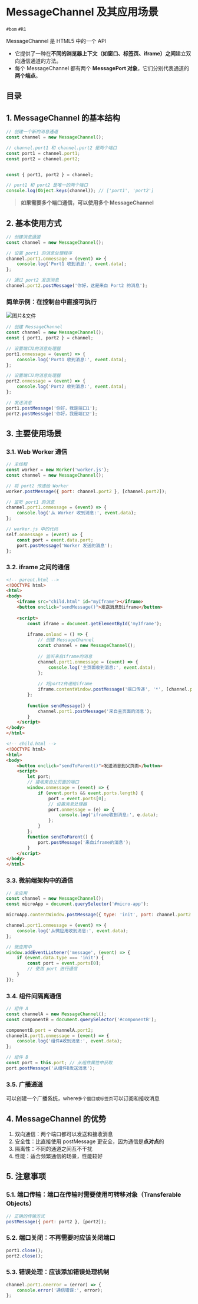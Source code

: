 
# MessageChannel 及其应用场景

`#bom` `#R1` 

MessageChannel 是 HTML5 中的一个 API
- 它提供了一种在**不同的浏览器上下文（如窗口、标签页、iframe）之间**建立双向通信通道的方法。
- 每个 MessageChannel 都有两个 **MessagePort 对象**，它们分别代表通道的**两个端点**。


## 目录
<!-- toc -->
 ## 1. MessageChannel 的基本结构 

```javascript hl:5
// 创建一个新的消息通道
const channel = new MessageChannel();

// channel.port1 和 channel.port2 是两个端口
const port1 = channel.port1;
const port2 = channel.port2;


const { port1, port2 } = channel;

// port1 和 port2 是唯一的两个端口
console.log(Object.keys(channel)); // ['port1', 'port2']
```

>  **如果需要多个端口通信，可以使用多个 MessageChannel**

## 2. 基本使用方式

```javascript
// 创建消息通道
const channel = new MessageChannel();

// 设置 port1 的消息处理程序
channel.port1.onmessage = (event) => {
    console.log('Port1 收到消息:', event.data);
};

// 通过 port2 发送消息
channel.port2.postMessage('你好，这是来自 Port2 的消息');
```

### 简单示例：在控制台中直接可执行

![图片&文件](./files/20241207-2.png)

```javascript
// 创建 MessageChannel
const channel = new MessageChannel();
const { port1, port2 } = channel;

// 设置端口1的消息处理器
port1.onmessage = (event) => {
    console.log('Port1 收到消息:', event.data);
};

// 设置端口2的消息处理器
port2.onmessage = (event) => {
    console.log('Port2 收到消息:', event.data);
};

// 发送消息
port1.postMessage('你好，我是端口1');
port2.postMessage('你好，我是端口2');

```

## 3. 主要使用场景

### 3.1. Web Worker 通信

```javascript
// 主线程
const worker = new Worker('worker.js');
const channel = new MessageChannel();

// 将 port2 传递给 Worker
worker.postMessage({ port: channel.port2 }, [channel.port2]);

// 监听 port1 的消息
channel.port1.onmessage = (event) => {
    console.log('从 Worker 收到消息:', event.data);
};


```

```javascript
// worker.js 中的代码
self.onmessage = (event) => {
    const port = event.data.port;
    port.postMessage('Worker 发送的消息');
};
```

### 3.2. iframe 之间的通信

```html
<!-- parent.html -->
<!DOCTYPE html>
<html>
<body>
    <iframe src="child.html" id="myIframe"></iframe>
    <button onclick="sendMessage()">发送消息到iframe</button>
    
    <script>
        const iframe = document.getElementById('myIframe');
        
        iframe.onload = () => {
            // 创建 MessageChannel
            const channel = new MessageChannel();
            
            // 监听来自iframe的消息
            channel.port1.onmessage = (event) => {
                console.log('主页面收到消息:', event.data);
            };
            
            // 将port2传递给iframe
            iframe.contentWindow.postMessage('端口传递', '*', [channel.port2]);
        };
        
        function sendMessage() {
            channel.port1.postMessage('来自主页面的消息');
        }
    </script>
</body>
</html>

<!-- child.html -->
<!DOCTYPE html>
<html>
<body>
    <button onclick="sendToParent()">发送消息到父页面</button>
    <script>
        let port;
        // 接收来自父页面的端口
        window.onmessage = (event) => {
            if (event.ports && event.ports.length) {
                port = event.ports[0];
                // 设置消息处理器
                port.onmessage = (e) => {
                    console.log('iframe收到消息:', e.data);
                };
            }
        };
        function sendToParent() {
            port.postMessage('来自iframe的消息');
        }
    </script>
</body>
</html>

```

### 3.3. 微前端架构中的通信

```javascript
// 主应用
const channel = new MessageChannel();
const microApp = document.querySelector('#micro-app');

microApp.contentWindow.postMessage({ type: 'init', port: channel.port2 }, '*', [channel.port2]);

channel.port1.onmessage = (event) => {
    console.log('从微应用收到消息:', event.data);
};

// 微应用中
window.addEventListener('message', (event) => {
    if (event.data.type === 'init') {
        const port = event.ports[0];
        // 使用 port 进行通信
    }
});
```

### 3.4. 组件间隔离通信

```javascript
// 组件 A
const channelA = new MessageChannel();
const componentB = document.querySelector('#componentB');

componentB.port = channelA.port2;
channelA.port1.onmessage = (event) => {
    console.log('组件A收到消息:', event.data);
};

// 组件 B
const port = this.port; // 从组件属性中获取
port.postMessage('从组件B发送消息');
```

### 3.5. 广播通道

可以创建一个广播系统，where`多个窗口或标签页`可以订阅和接收消息

## 4. MessageChannel 的优势

1. 双向通信：两个端口都可以发送和接收消息
2. 安全性：比直接使用 postMessage 更安全，因为通信是**点对点**的
3. 隔离性：不同的通道之间互不干扰
4. 性能：适合频繁通信的场景，性能较好

## 5. 注意事项

### 5.1. 端口传输：端口在传输时需要使用可转移对象（Transferable Objects）

```javascript
// 正确的传输方式
postMessage({ port: port2 }, [port2]);
```

### 5.2. 端口关闭：不再需要时应该关闭端口

```javascript
port1.close();
port2.close();
```

### 5.3. 错误处理：应该添加错误处理机制

```javascript
channel.port1.onerror = (error) => {
    console.error('通信错误:', error);
};
```

